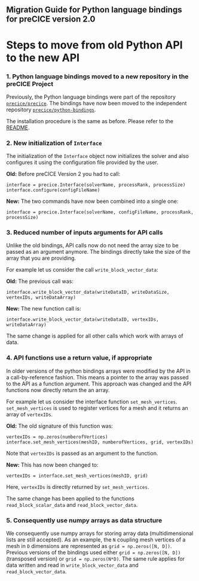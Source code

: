 Migration Guide for Python language bindings for preCICE version 2.0
------------------------------------

# Steps to move from old Python API to the new API

### 1. Python language bindings moved to a new repository in the preCICE Project

Previously, the Python language bindings were part of the repository [`precice/precice`](https://github.com/precice/precice). 
The bindings have now been moved to the independent repository [`precice/python-bindings`](https://github.com/precice/python-bindings).

The installation procedure is the same as before. Please refer to the [README](https://github.com/precice/python-bindings/blob/develop/README.md).

### 2. New initialization of `Interface`

The initialization of the `Interface` object now initializes the solver and also configures it using the configuration
file provided by the user.

**Old:** Before preCICE Version 2 you had to call:
```
interface = precice.Interface(solverName, processRank, processSize)
interface.configure(configFileName)
```

**New:** The two commands have now been combined into a single one:
```
interface = precice.Interface(solverName, configFileName, processRank, processSize)
```

### 3. Reduced number of inputs arguments for API calls

Unlike the old bindings, API calls now do not need the array size to be passed as an argument anymore. The bindings directly take the size of the array that you are providing.

For example let us consider the call `write_block_vector_data`:

**Old:** The previous call was:
```
interface.write_block_vector_data(writeDataID, writeDataSize, vertexIDs, writeDataArray)
```

**New:** The new function call is:
```
interface.write_block_vector_data(writeDataID, vertexIDs, writeDataArray)
```
The same change is applied for all other calls which work with arrays of data.

### 4. API functions use a return value, if appropriate

In older versions of the python bindings arrays were modified by the API in a call-by-reference fashion. This means a pointer to the array was passed to the API as a function argument. This approach was changed and the API functions now directly return the an array.

For example let us consider the interface function `set_mesh_vertices`. `set_mesh_vertices` is used to register vertices for a mesh and it returns an array of `vertexIDs`.

**Old:** The old signature of this function was:
```
vertexIDs = np.zeros(numberofVertices)
interface.set_mesh_vertices(meshID, numberofVertices, grid, vertexIDs)
```
Note that `vertexIDs` is passed as an argument to the function.

**New:** This has now been changed to:
```
vertexIDs = interface.set_mesh_vertices(meshID, grid)
```
Here, `vertexIDs` is directly returned by `set_mesh_vertices`.

The same change has been applied to the functions `read_block_scalar_data` and `read_block_vector_data`.

### 5. Consequently use numpy arrays as data structure

We consequently use numpy arrays for storing array data (multidimensional lists are still accepted). As an example, the `N` coupling mesh vertices of a mesh in `D` dimensions are represented as `grid = np.zeros([N, D])`. Previous versions of the bindings used either `grid = np.zeros([N, D])` (transposed version) or `grid = np.zeros(N*D)`. The same rule applies for data written and read in `write_block_vector_data` and `read_block_vector_data`.

